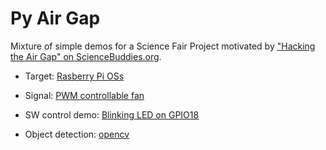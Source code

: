 # Py Air Gap
Mixture of simple demos for a Science Fair Project motivated by ["Hacking the Air Gap" on ScienceBuddies.org](https://www.sciencebuddies.org/science-fair-projects/project-ideas/Cyber_p006/cybersecurity/air-gap-computer-hacking).


* Target: [Rasberry Pi OSs](https://www.raspberrypi.com/software/operating-systems/)

 * Signal: [PWM controllable fan](https://www.amazon.com/GeeekPi-Raspberry-Adjustable-40x40x10mm-Radiator/dp/B092YXQMX5?th=1)

* SW control demo: [Blinking LED on GPIO18](https://store.rpipress.cc/collections/books/products/the-official-raspberry-pi-beginners-guide-4th-edition)

* Object detection: [opencv](https://docs.opencv.org/4.8.0/db/d28/tutorial_cascade_classifier.html
)
